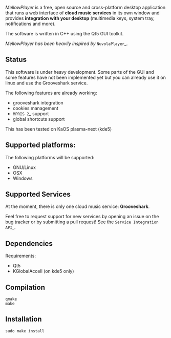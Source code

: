 *MellowPlayer* is a free, open source and cross-platform desktop application
that runs a web interface of **cloud music services** in its own window and
provides **integration with your desktop** (multimedia keys, system tray,
notifications and more).

The software is written in C++ using the Qt5 GUI toolkit.

*MellowPlayer has been heavily inspired by* `NuvolaPlayer`_.

Status
------

This software is under heavy development. Some parts of the GUI and some features have not been implemented yet but
you can already use it on linux and use the Grooveshark service.

The following features are already working:

- grooveshark integration
- cookies management
- `MPRIS 2`_ support
- global shortcuts support

This has been tested on KaOS plasma-next (kde5)

Supported platforms:
--------------------

The following platforms will be supported:

- GNU/Linux
- OSX
- Windows

Supported Services
------------------

At the moment, there is only one cloud music service: **Grooveshark**.

Feel free to request support for new services by opening an issue on the bug
tracker or by submitting a pull request! See the `Service Integration API`_.


Dependencies
------------

Requirements:

- Qt5
- KGlobalAccell (on kde5 only)

Compilation
-----------

```
qmake
make
```

Installation
------------

```
sudo make install
```

